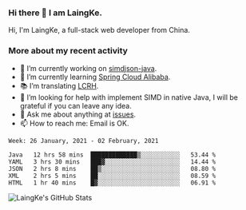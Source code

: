 ### Hi there 👋 I am LaingKe.

Hi, I'm LaingKe, a full-stack web developer from China.

### More about my recent activity

- 🔭 I’m currently working on [simdjson-java](https://github.com/laingke/simdjson-java).
- 🌱 I’m currently learning [Spring Cloud Alibaba](https://github.com/alibaba/spring-cloud-alibaba).
- :books: I’m translating [LCRH](https://github.com/LCTT/LCRH).
- 🤔 I’m looking for help with implement SIMD in native Java, I will be grateful if you can leave any idea.
- 💬 Ask me about anything at [issues](https://github.com/laingke/laingke/issues).
- 📫 How to reach me: Email is OK.

<!--START_SECTION:waka-->
```text
Week: 26 January, 2021 - 02 February, 2021

Java   12 hrs 58 mins  █████████████▒░░░░░░░░░░░   53.44 % 
YAML   3 hrs 30 mins   ███▓░░░░░░░░░░░░░░░░░░░░░   14.44 % 
JSON   2 hrs 8 mins    ██▒░░░░░░░░░░░░░░░░░░░░░░   08.80 % 
XML    2 hrs 5 mins    ██░░░░░░░░░░░░░░░░░░░░░░░   08.59 % 
HTML   1 hr 40 mins    █▓░░░░░░░░░░░░░░░░░░░░░░░   06.91 % 
```
<!--END_SECTION:waka-->

![LaingKe's GitHub Stats](https://github-readme-stats.vercel.app/api?username=laingke&show_icons=true&theme=nightowl&count_private=true)
